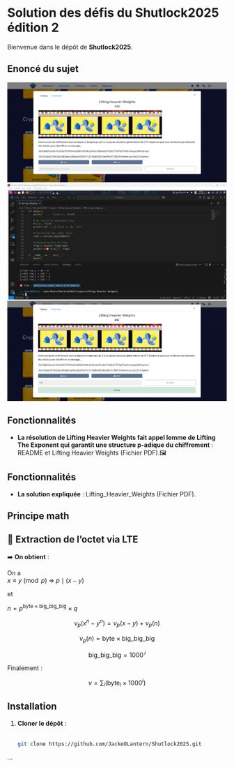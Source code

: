 # Solution des défis du Shutlock2025 édition 2

Bienvenue dans le dépôt de **Shutlock2025**.

## Enoncé du sujet
![image](assets/images/enonce.png)
![image](assets/images/execution.png)
![image](assets/images/solution.png)


## Fonctionnalités

- **La résolution de Lifting Heavier Weights fait appel lemme de Lifting The Exponent qui garantit une structure p-adique du chiffrement** : README et Lifting Heavier Weights (Fichier PDF).🖼️ 

## Fonctionnalités

- **La solution expliquée** : Lifting_Heavier_Weights (Fichier PDF).

## Principe math
## 🧮 Extraction de l’octet via LTE

 

➡️ **On obtient** :

On a  
$x \equiv y \pmod p \;\Longrightarrow\; p \mid (x-y)$  

et  

$n = p^{\text{byte}\times\text{big\_big\_big}}\times q$

$$
\nu_{p}(x^{n}-y^{n})=\nu_{p}(x-y)+\nu_{p}(n)
$$

$$
\nu_{p}(n)=\text{byte}\times\text{big\_big\_big}
$$

$$
\text{big\_big\_big}=1000^{\,i}
$$

Finalement :

$$
v=\sum_{i}\bigl(\text{byte}_{i}\times1000^{i}\bigr)
$$


## Installation

1. **Cloner le dépôt** :
   ```bash

   git clone https://github.com/JackeOLantern/Shutlock2025.git

...
